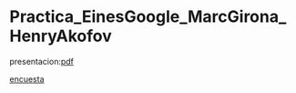# Practica_EinesGoogle_MarcGirona_HenryAkofov

presentacion:[pdf](https://github.com/HenryAkofov/Practica_EinesGoogle_MarcGirona_HenryAkofov/blob/main/DNS.pdf)

[encuesta](https://docs.google.com/forms/d/e/1FAIpQLSfDlMuO4ynGzv7ZePqTxo4DXMnxpGFPFUnlqT6rWb3FUkMaEA/viewform?usp=header)
